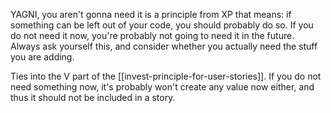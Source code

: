 YAGNI, you aren't gonna need it is a principle from XP that means: if something can be left out of your code, you should probably do so. If you do not need it now, you're probably not going to need it in the future. Always ask yourself this, and consider whether you actually need the stuff you are adding.

Ties into the V part of the [[invest-principle-for-user-stories]]. If you do not need something now, it's probably won't create any value now either, and thus it should not be included in a story.
